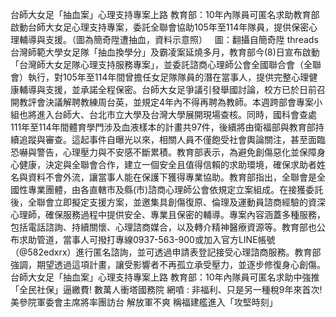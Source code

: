台師大女足「抽血案」心理支持專案上路   教育部：10年內隊員可匿名求助教育部啟動台師大女足心理支持專案，委託全聯會協助105年至114年隊員，提供保密心理輔導與支援。（圖為簡奇陞遭抽血，資料示意照）   圖：翻攝自簡奇陞 threads 台灣師範大學女足隊「抽血換學分」及霸凌案延燒多月，教育部今(8)日宣布啟動「台灣師大女足隊心理支持服務專案」，並委託諮商心理師公會全國聯合會（全聯會）執行，對105年至114年間曾擔任女足隊隊員的潛在當事人，提供完整心理健康輔導與支援，並承諾全程保密。台師大女足爭議引發舉國討論，校方已於日前召開教評會決議解聘教練周台英，並規定4年內不得再聘為教師。本週跨部會專案小組也將進入台師大、台北市立大學及台灣大學展開現場查核。同時，國科會查處111年至114年間體育學門涉及血液樣本的計畫共97件，後續將由衛福部與教育部持續追蹤與審查。這起事件自曝光以來，相關人員不僅飽受社會輿論關注，甚至面臨恐嚇與警告，心理壓力與不安感不斷累積。教育部表示，為避免創傷惡化並保障身心健康，決定與全聯會合作，建立一個安全且值得信賴的求助環境，確保求助者姓名與資料不會外流，讓當事人能在保護下獲得專業協助。教育部指出，全聯會是全國性專業團體，由各直轄市及縣(市)諮商心理師公會依規定立案組成。在接獲委託後，全聯會立即擬定支援方案，並邀集具創傷復原、倫理及運動員諮商經驗的資深心理師，確保服務過程中提供安全、專業且保密的輔導。專案內容涵蓋多種服務，包括電話諮詢、持續關懷、心理諮商媒合，以及轉介精神醫療資源等。教育部也公布求助管道，當事人可撥打專線0937-563-900或加入官方LINE帳號（@582edxrx）進行匿名諮詢，並可透過申請表登記接受心理諮商服務。教育部強調，期望透過這項計畫，讓受影響者不再孤立承受壓力，並逐步修復身心創傷。台師大女足「抽血案」心理支持專案上路   教育部：10年內隊員可匿名求助中強推「全民社保」逼繳費! 數萬人衝塔國務院 網噴 : 非福利、只是另一種稅9年來首次! 美參院軍委會主席將率團訪台 解放軍不爽 稱福建艦進入「攻堅時刻」